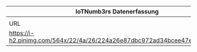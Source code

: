 |IoTNumb3rs Datenerfassung|||||||||||
| ---- | ---- | ---- | ---- | ---- | ---- | ---- | ---- | ---- | ---- | ---- |
||||||||||||
|URL|home_url|filename|device_class|device_count|market_class|market_volume|prognosis_year|publication_year|authorship_class|Dropbox folder|
|https://i-h2.pinimg.com/564x/22/4a/26/224a26e87dbc972ad34bcee47e995290.jpg|https://www.digitalinformationworld.com/2018/02/iot-trends-for-2018-infographic.html|file9_224a26e87dbc972ad34bcee47e995290.jpg||||||||Pattoho/20181125-2100|
